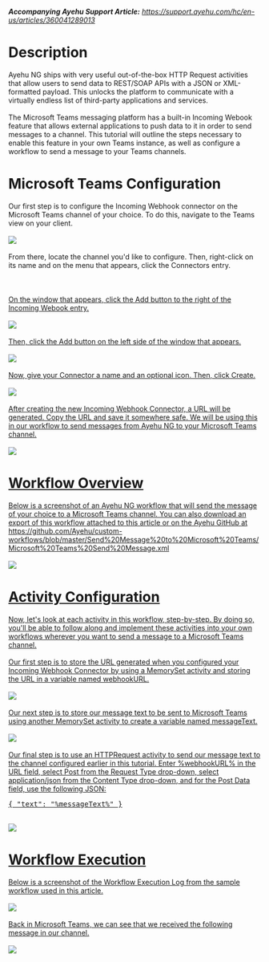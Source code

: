 <i><b>Accompanying Ayehu Support Article:</b> <a href="https://support.ayehu.com/hc/en-us/articles/360041289013">https://support.ayehu.com/hc/en-us/articles/360041289013</a></b></i>

<h1>Description</h1>
Ayehu NG ships with very useful out-of-the-box HTTP Request activities that allow users to send data to REST/SOAP APIs with a JSON or XML-formatted payload.  This unlocks the platform to communicate with a virtually endless list of third-party applications and services.
<br><br>
The Microsoft Teams messaging platform has a built-in Incoming Webook feature that allows external applications to push data to it in order to send messages to a channel.  This tutorial will outline the steps necessary to enable this feature in your own Teams instance, as well as configure a workflow to send a message to your Teams channels.
<br>
<h1>Microsoft Teams Configuration</h1>
Our first step is to configure the Incoming Webhook connector on the Microsoft Teams channel of your choice.  To do this, navigate to the Teams view on your client.
<br><br>
<img src="https://support.ayehu.com/hc/article_attachments/360054752733/Capture2.PNG">
<br><br>
From there, locate the channel you'd like to configure.  Then, right-click on its name and on the menu that appears, click the Connectors entry.
<br><br>
<a href="https://support.ayehu.com/hc/article_attachments/360054752913/mceclip0.png">
<br><br>
On the window that appears, click the Add button to the right of the Incoming Webook entry.
<br><br>
<img src="https://support.ayehu.com/hc/article_attachments/360053899814/mceclip1.png">
<br><br>
Then, click the Add button on the left side of the window that appears.
<br><br>
<img src="https://support.ayehu.com/hc/article_attachments/360054753073/mceclip2.png">
<br><br>
Now, give your Connector a name and an optional icon.  Then, click Create.
<br><br>
<img src="https://support.ayehu.com/hc/article_attachments/360054753233/mceclip3.png">
<br><br>
After creating the new Incoming Webhook Connector, a URL will be generated.  Copy the URL and save it somewhere safe.  We will be using this in our workflow to send messages from Ayehu NG to your Microsoft Teams channel.
<br><br>
<img src="https://support.ayehu.com/hc/article_attachments/360054753373/mceclip4.png">
<br>
<h1>Workflow Overview</h1>
Below is a screenshot of an Ayehu NG workflow that will send the message of your choice to a Microsoft Teams channel.  You can also download an export of this workflow attached to this article or on the Ayehu GitHub at https://github.com/Ayehu/custom-workflows/blob/master/Send%20Message%20to%20Microsoft%20Teams/Microsoft%20Teams%20Send%20Message.xml
<br><br>
<img src="https://support.ayehu.com/hc/article_attachments/360053900134/mceclip5.png">
<br>
<h1>Activity Configuration</h1>
Now, let's look at each activity in this workflow, step-by-step.  By doing so, you'll be able to follow along and implement these activities into your own workflows wherever you want to send a message to a Microsoft Teams channel.
<br><br>
Our first step is to store the URL generated when you configured your Incoming Webhook Connector by using a MemorySet activity and storing the URL in a variable named webhookURL.
<br><br>
<img src="https://support.ayehu.com/hc/article_attachments/360053900274/mceclip7.png">
<br><br>
Our next step is to store our message text to be sent to Microsoft Teams using another MemorySet activity to create a variable named messageText.
<br><br>
<img src="https://support.ayehu.com/hc/article_attachments/360054753633/mceclip8.png">
<br><br>
Our final step is to use an HTTPRequest activity to send our message text to the channel configured earlier in this tutorial.  Enter %webhookURL% in the URL field, select Post from the Request Type drop-down, select application/json from the Content Type drop-down, and for the Post Data field, use the following JSON:
<br>
<pre>
{ "text": "%messageText%" }
</pre>
<br>
<img src="https://support.ayehu.com/hc/article_attachments/360053900334/mceclip9.png">
<br>
<h1>Workflow Execution</h1>
Below is a screenshot of the Workflow Execution Log from the sample workflow used in this article.
<br><br>
<img src="https://support.ayehu.com/hc/article_attachments/360053911734/mceclip0.png">
<br><br>
Back in Microsoft Teams, we can see that we received the following message in our channel.
<br><br>
<img src="https://support.ayehu.com/hc/article_attachments/360054762233/mceclip1.png">
